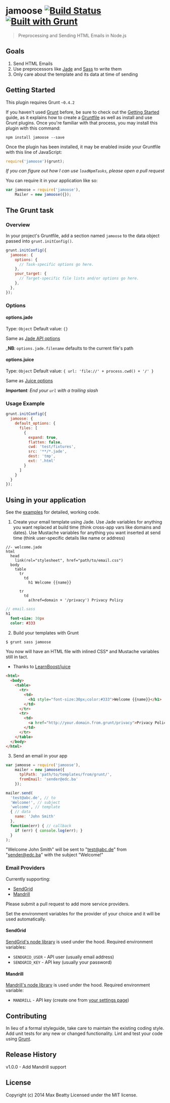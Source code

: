 # jamoose [![Build Status](https://secure.travis-ci.org/maxbeatty/jamoose.png?branch=master)](http://travis-ci.org/maxbeatty/jamoose) [![Built with Grunt](https://cdn.gruntjs.com/builtwith.png)](http://gruntjs.com/)

> Preprocessing and Sending HTML Emails in Node.js

## Goals

1. Send HTML Emails
2. Use preprocessors like [Jade](http://jade-lang.com/) and [Sass](http://sass-lang.com/) to write them
3. Only care about the template and its data at time of sending

## Getting Started
This plugin requires Grunt `~0.4.2`

If you haven't used [Grunt](http://gruntjs.com/) before, be sure to check out the [Getting Started](http://gruntjs.com/getting-started) guide, as it explains how to create a [Gruntfile](http://gruntjs.com/sample-gruntfile) as well as install and use Grunt plugins. Once you're familiar with that process, you may install this plugin with this command:

```shell
npm install jamoose --save
```

Once the plugin has been installed, it may be enabled inside your Gruntfile with this line of JavaScript:

```js
require('jamoose')(grunt);
```

_If you can figure out how I can use `loadNpmTasks`, please open a pull request_

You can require it in your application like so:

```js
var jamoose = require('jamoose'),
    Mailer = new jamoose({});
```

## The Grunt task

### Overview
In your project's Gruntfile, add a section named `jamoose` to the data object passed into `grunt.initConfig()`.

```js
grunt.initConfig({
  jamoose: {
    options: {
      // Task-specific options go here.
    },
    your_target: {
      // Target-specific file lists and/or options go here.
    },
  },
});
```

### Options

#### options.jade
Type: `Object`
Default value: `{}`

Same as [Jade API options](http://jade-lang.com/api/)

_**NB**: `options.jade.filename` defaults to the current file's path

#### options.juice
Type: `Object`
Default value: `{ url: 'file://' + process.cwd() + '/' }`

Same as [Juice options](https://github.com/LearnBoost/juice#juicefilepath-options-callback)

_**Important**: End your `url` with a trailing slash_

### Usage Example

```js
grunt.initConfig({
  jamoose: {
    default_options: {
      files: [
        {
          expand: true,
          flatten: false,
          cwd: 'test/fixtures',
          src: '**/*.jade',
          dest: 'tmp',
          ext: '.html'
        }
      ]
    }
  }
});
```

## Using in your application

See the [examples](https://github.com/maxbeatty/jamoose/tree/master/examples) for detailed, working code.

1. Create your email template using Jade. Use Jade variables for anything you want replaced at build time (think cross-app vars like domains and dates). Use Mustache variables for anything you want inserted at send time (think user-specific details like name or address)

```jade
//- welcome.jade
html
  head
    link(rel="stylesheet", href="path/to/email.css")
  body
    table
      tr
        td
          h1 Welcome {{name}}

      tr
        td
          a(href=domain + '/privacy') Privacy Policy
```

```sass
// email.sass
h1
  font-size: 30px
  color: #333
```

2. Build your templates with Grunt

```bash
$ grunt sass jamoose
```

You now will have an HTML file with inlined CSS* and Mustache variables still in tact.

* Thanks to [LearnBoost/juice](https://github.com/LearnBoost/juice)

```html
<html>
  <body>
    <table>
      <tr>
        <td>
          <h1 style="font-size:30px;color:#333">Welcome {{name}}</h1>
        </td>
      </tr>
      <tr>
        <td>
          <a href="http://your.domain.from.grunt/privacy">Privacy Policy</a>
        </td>
      </tr>
    </table>
  </body>
</html>
```

3. Send an email in your app

```js
var jamoose = require('jamoose'),
    mailer = new jamoose({
      tplPath: 'path/to/templates/from/grunt/',
      fromEmail: 'sender@edc.ba'
    });

mailer.send(
  'test@abc.de', // to
  'Welcome!', // subject
  'welcome', // template
  { // data
    name: 'John Smith'
  },
  function(err) { // callback
    if (err) { console.log(err); }
  }
);
```

"Welcome John Smith" will be sent to "test@abc.de" from "sender@edc.ba" with the subject "Welcome!"

### Email Providers

Currently supporting:

- [SendGrid](http://sendgrid.com/)
- [Mandrill](https://mandrillapp.com/)

Please submit a pull request to add more service providers.

Set the environment variables for the provider of your choice and it will be used automatically.

#### SendGrid

[SendGrid's node library](https://github.com/sendgrid/sendgrid-nodejs) is used under the hood. Required environment variables:

- `SENDGRID_USER` - API user (usually email address)
- `SENDGRID_KEY` - API key (usually your password)

#### Mandrill

[Mandrill's node library](https://bitbucket.org/mailchimp/mandrill-api-node) is used under the hood. Required environment variable:

- `MANDRILL` - API key (create one from [your settings page](https://mandrillapp.com/settings/index))

## Contributing
In lieu of a formal styleguide, take care to maintain the existing coding style. Add unit tests for any new or changed functionality. Lint and test your code using [Grunt](http://gruntjs.com/).

## Release History

v1.0.0 - Add Mandrill support

## License
Copyright (c) 2014 Max Beatty
Licensed under the MIT license.
